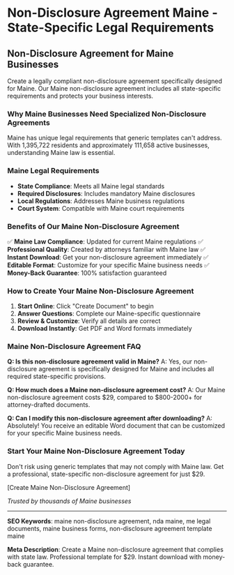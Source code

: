 # Non-Disclosure Agreement Maine - State-Specific Legal Requirements

## Non-Disclosure Agreement for Maine Businesses

Create a legally compliant non-disclosure agreement specifically designed for Maine. Our Maine non-disclosure agreement includes all state-specific requirements and protects your business interests.

### Why Maine Businesses Need Specialized Non-Disclosure Agreements

Maine has unique legal requirements that generic templates can't address. With 1,395,722 residents and approximately 111,658 active businesses, understanding Maine law is essential.

### Maine Legal Requirements

- **State Compliance**: Meets all Maine legal standards
- **Required Disclosures**: Includes mandatory Maine disclosures
- **Local Regulations**: Addresses Maine business regulations
- **Court System**: Compatible with Maine court requirements

### Benefits of Our Maine Non-Disclosure Agreement

✅ **Maine Law Compliance**: Updated for current Maine regulations
✅ **Professional Quality**: Created by attorneys familiar with Maine law
✅ **Instant Download**: Get your non-disclosure agreement immediately
✅ **Editable Format**: Customize for your specific Maine business needs
✅ **Money-Back Guarantee**: 100% satisfaction guaranteed

### How to Create Your Maine Non-Disclosure Agreement

1. **Start Online**: Click "Create Document" to begin
2. **Answer Questions**: Complete our Maine-specific questionnaire
3. **Review & Customize**: Verify all details are correct
4. **Download Instantly**: Get PDF and Word formats immediately

### Maine Non-Disclosure Agreement FAQ

**Q: Is this non-disclosure agreement valid in Maine?**
A: Yes, our non-disclosure agreement is specifically designed for Maine and includes all required state-specific provisions.

**Q: How much does a Maine non-disclosure agreement cost?**
A: Our Maine non-disclosure agreement costs $29, compared to $800-2000+ for attorney-drafted documents.

**Q: Can I modify this non-disclosure agreement after downloading?**
A: Absolutely! You receive an editable Word document that can be customized for your specific Maine business needs.

### Start Your Maine Non-Disclosure Agreement Today

Don't risk using generic templates that may not comply with Maine law. Get a professional, state-specific non-disclosure agreement for just $29.

[Create Maine Non-Disclosure Agreement]

_Trusted by thousands of Maine businesses_

---

**SEO Keywords**: maine non-disclosure agreement, nda maine, me legal documents, maine business forms, non-disclosure agreement template maine

**Meta Description**: Create a Maine non-disclosure agreement that complies with state law. Professional template for $29. Instant download with money-back guarantee.
